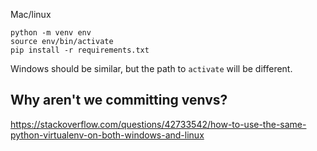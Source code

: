 
Mac/linux
```console
python -m venv env
source env/bin/activate
pip install -r requirements.txt
```

Windows should be similar, but the path to `activate` will be different.


## Why aren't we committing venvs?
https://stackoverflow.com/questions/42733542/how-to-use-the-same-python-virtualenv-on-both-windows-and-linux
